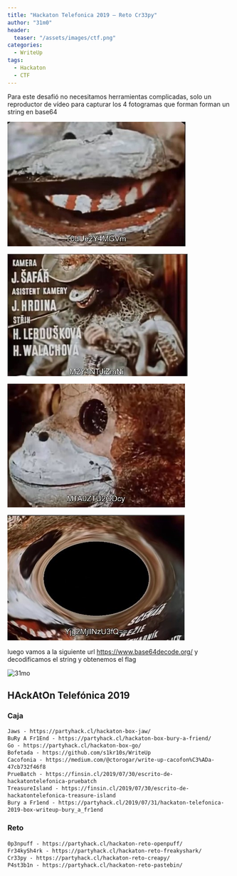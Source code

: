 ```yaml
---
title: "Hackaton Telefonica 2019 – Reto Cr33py"
author: "31m0"
header: 
  teaser: "/assets/images/ctf.png"
categories:
  - WriteUp
tags:
  - Hackaton
  - CTF
---
```


Para este desafió no necesitamos herramientas complicadas, solo un reproductor de vídeo para capturar
los 4 fotogramas que forman forman un string en base64

![Creepy 1](/assets/images/post/2019/creapy1.jpeg)

![Creepy 2](/assets/images/post/2019/creapy2.jpeg)

![Creepy 3](/assets/images/post/2019/creapy3.jpeg)

![Creepy 4](/assets/images/post/2019/creapy4.jpeg)

luego vamos a la siguiente url https://www.base64decode.org/ y decodificamos el string y obtenemos el flag

![31mo](https://www.hackthebox.com/badge/image/23069)

## HAckAtOn Telefónica 2019

### Caja

	Jaws - https://partyhack.cl/hackaton-box-jaw/
	BuRy A Fr1End - https://partyhack.cl/hackaton-box-bury-a-friend/
	Go - https://partyhack.cl/hackaton-box-go/
	Bofetada - https://github.com/s1kr10s/WriteUp
	Cacofonia - https://medium.com/@ctorogar/write-up-cacofon%C3%ADa-47cb732f46f8
	PrueBatch - https://finsin.cl/2019/07/30/escrito-de-hackatontelefonica-pruebatch
	TreasureIsland - https://finsin.cl/2019/07/30/escrito-de-hackatontelefonica-treasure-island
	Bury a Fr1end - https://partyhack.cl/2019/07/31/hackaton-telefonica-2019-box-writeup-bury_a_fr1end

### Reto

	0p3npuff - https://partyhack.cl/hackaton-reto-openpuff/
	Fr34kySh4rk - https://partyhack.cl/hackaton-reto-freakyshark/
	Cr33py - https://partyhack.cl/hackaton-reto-creapy/
	P4st3b1n - https://partyhack.cl/hackaton-reto-pastebin/